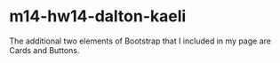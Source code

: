 # m14-hw14-dalton-kaeli
The additional two elements of Bootstrap that I included in my page are Cards and Buttons.